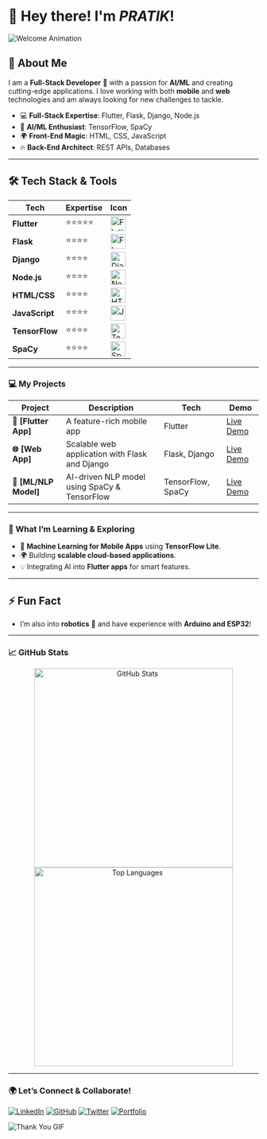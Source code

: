 # 👋 Hey there! I'm *PRATIK*!

![Welcome Animation](https://media.giphy.com/media/hvRJCLFzcasrR4ia7z/giphy.gif)

## 🚀 About Me

I am a **Full-Stack Developer** 🚀 with a passion for **AI/ML** and creating cutting-edge applications. I love working with both **mobile** and **web** technologies and am always looking for new challenges to tackle.

- 💻 **Full-Stack Expertise**: Flutter, Flask, Django, Node.js
- 🧠 **AI/ML Enthusiast**: TensorFlow, SpaCy
- 🌍 **Front-End Magic**: HTML, CSS, JavaScript
- 🔥 **Back-End Architect**: REST APIs, Databases

---

## 🛠️ Tech Stack & Tools

| Tech | Expertise | Icon |
|------------|----------|----------|
| **Flutter** | ⭐⭐⭐⭐⭐ | <img src="https://img.icons8.com/color/48/000000/flutter.png" alt="Flutter" width="30"/> |
| **Flask** | ⭐⭐⭐⭐ | <img src="https://img.icons8.com/ios-filled/50/000000/flask.png" alt="Flask" width="30"/> |
| **Django** | ⭐⭐⭐⭐ | <img src="https://img.icons8.com/color/48/000000/django.png" alt="Django" width="30"/> |
| **Node.js** | ⭐⭐⭐⭐ | <img src="https://img.icons8.com/color/48/000000/nodejs.png" alt="Node.js" width="30"/> |
| **HTML/CSS** | ⭐⭐⭐⭐ | <img src="https://img.icons8.com/color/48/000000/html-5.png" alt="HTML" width="30"/> |
| **JavaScript** | ⭐⭐⭐⭐ | <img src="https://img.icons8.com/color/48/000000/javascript.png" alt="JavaScript" width="30"/> |
| **TensorFlow** | ⭐⭐⭐⭐ | <img src="https://img.icons8.com/color/48/000000/tensorflow.png" alt="TensorFlow" width="30"/> |
| **SpaCy** | ⭐⭐⭐⭐ | <img src="https://upload.wikimedia.org/wikipedia/commons/thumb/8/88/SpaCy_logo.svg/2560px-SpaCy_logo.svg.png" alt="SpaCy" width="30"/> |

---

### 💻 My Projects

| Project  | Description  | Tech  | Demo  |
|----------|--------------|-------|-------|
| **📱 [Flutter App]** | A feature-rich mobile app | Flutter | [Live Demo]() |
| **🌐 [Web App]** | Scalable web application with Flask and Django | Flask, Django | [Live Demo]() |
| **🤖 [ML/NLP Model]** | AI-driven NLP model using SpaCy & TensorFlow | TensorFlow, SpaCy | [Live Demo]() |

---

### 🌱 What I’m Learning & Exploring

- 🧠 **Machine Learning for Mobile Apps** using **TensorFlow Lite**.
- 🌍 Building **scalable cloud-based applications**.
- 💡 Integrating AI into **Flutter apps** for smart features.

---

## ⚡ Fun Fact

- I’m also into **robotics** 🤖 and have experience with **Arduino and ESP32**!

---

### 📈 GitHub Stats

<p align="center">
  <img src="https://github-readme-stats.vercel.app/api?username=PratikFZ&show_icons=true&theme=radical" alt="GitHub Stats" width="400"/>
  <img src="https://github-readme-stats.vercel.app/api/top-langs/?username=PratikFZ&layout=compact&theme=radical" alt="Top Languages" width="400"/>
</p>

---

### 🌍 Let’s Connect & Collaborate!

[![LinkedIn](https://img.shields.io/badge/-LinkedIn-blue?style=for-the-badge&logo=Linkedin&logoColor=white)](https://www.linkedin.com/in/pratik-rajput-214427258?utm_source=share&utm_campaign=share_via&utm_content=profile&utm_medium=android_app)
[![GitHub](https://img.shields.io/badge/-GitHub-black?style=for-the-badge&logo=github&logoColor=white)](https://github.com/PratikFZ)
[![Twitter](https://img.shields.io/badge/-Twitter-blue?style=for-the-badge&logo=twitter&logoColor=white)](https://twitter.com/yourprofile)
[![Portfolio](https://img.shields.io/badge/-Portfolio-blueviolet?style=for-the-badge&logo=google-chrome&logoColor=white)](https://yourportfolio.com)

![Thank You GIF](https://media.giphy.com/media/3oKIPwoeGErMmaI43S/giphy.gif)

<!---
PratikFZ/PratikFZ is a ✨ special ✨ repository because its `README.md` (this file) appears on your GitHub profile.
You can click the Preview link to take a look at your changes.
--->
